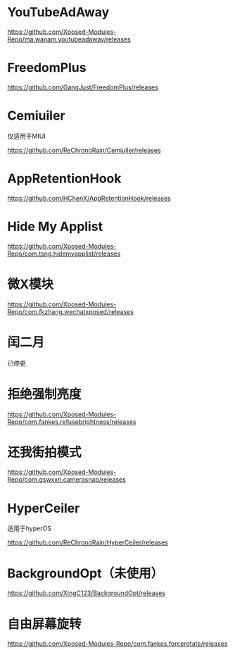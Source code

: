 # YouTubeAdAway
https://github.com/Xposed-Modules-Repo/ma.wanam.youtubeadaway/releases
# FreedomPlus
https://github.com/GangJust/FreedomPlus/releases
# Cemiuiler
仅适用于MIUI

https://github.com/ReChronoRain/Cemiuiler/releases
# AppRetentionHook
https://github.com/HChenX/AppRetentionHook/releases
# Hide My Applist
https://github.com/Xposed-Modules-Repo/com.tsng.hidemyapplist/releases
# 微X模块
https://github.com/Xposed-Modules-Repo/com.fkzhang.wechatxposed/releases
# 闰二月
已停更
# 拒绝强制亮度
https://github.com/Xposed-Modules-Repo/com.fankes.refusebrightness/releases
# 还我街拍模式
https://github.com/Xposed-Modules-Repo/com.gswxxn.camerasnap/releases

# HyperCeiler
适用于hyperOS

https://github.com/ReChronoRain/HyperCeiler/releases

# BackgroundOpt（未使用）
https://github.com/XingC123/BackgroundOpt/releases
# 自由屏幕旋转
https://github.com/Xposed-Modules-Repo/com.fankes.forcerotate/releases
